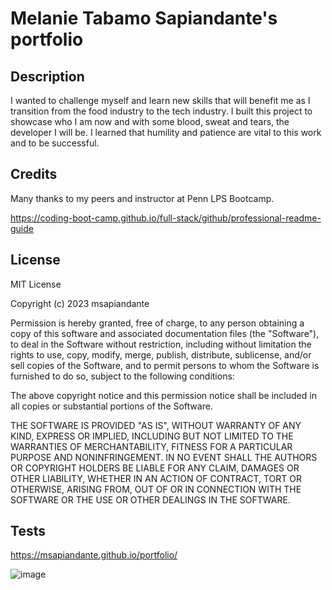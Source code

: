 # Melanie Tabamo Sapiandante's portfolio

## Description
I wanted to challenge myself and learn new skills that will benefit me as I transition from the food industry to the tech industry. 
I built this project to showcase who I am now and with some blood, sweat and tears, the developer I will be. 
I learned that humility and patience are vital to this work and to be successful. 

## Credits
Many thanks to my peers and instructor at Penn LPS Bootcamp. 

https://coding-boot-camp.github.io/full-stack/github/professional-readme-guide

## License

MIT License

Copyright (c) 2023 msapiandante

Permission is hereby granted, free of charge, to any person obtaining a copy
of this software and associated documentation files (the "Software"), to deal
in the Software without restriction, including without limitation the rights
to use, copy, modify, merge, publish, distribute, sublicense, and/or sell
copies of the Software, and to permit persons to whom the Software is
furnished to do so, subject to the following conditions:

The above copyright notice and this permission notice shall be included in all
copies or substantial portions of the Software.

THE SOFTWARE IS PROVIDED "AS IS", WITHOUT WARRANTY OF ANY KIND, EXPRESS OR
IMPLIED, INCLUDING BUT NOT LIMITED TO THE WARRANTIES OF MERCHANTABILITY,
FITNESS FOR A PARTICULAR PURPOSE AND NONINFRINGEMENT. IN NO EVENT SHALL THE
AUTHORS OR COPYRIGHT HOLDERS BE LIABLE FOR ANY CLAIM, DAMAGES OR OTHER
LIABILITY, WHETHER IN AN ACTION OF CONTRACT, TORT OR OTHERWISE, ARISING FROM,
OUT OF OR IN CONNECTION WITH THE SOFTWARE OR THE USE OR OTHER DEALINGS IN THE
SOFTWARE.



## Tests

https://msapiandante.github.io/portfolio/

![image](https://user-images.githubusercontent.com/126308793/226796261-0a670315-9afb-4db7-aff6-6bc8fb6d41bf.png)
